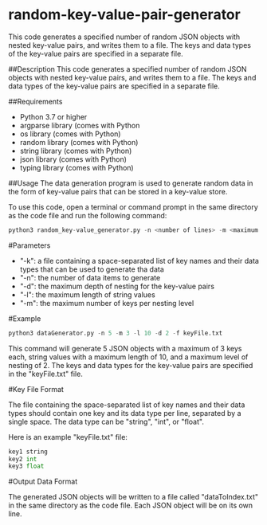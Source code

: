 # random-key-value-pair-generator
This code generates a specified number of random JSON objects with nested key-value pairs, and writes them to a file. The keys and data types of the key-value pairs are specified in a separate file.

##Description
This code generates a specified number of random JSON objects with nested key-value pairs, and writes them to a file. The keys and data types of the key-value pairs are specified in a separate file.


##Requirements

- Python 3.7 or higher
- argparse library (comes with Python
- os library (comes with Python)
- random library (comes with Python)
- string library (comes with Python)
- json library (comes with Python)
- typing library (comes with Python)

##Usage
The data generation program is used to generate random data in the form of key-value pairs that can be stored in a key-value store.

To use this code, open a terminal or command prompt in the same directory as the code file and run the following command:
```python
python3 random_key-value_generator.py -n <number of lines> -m <maximum keys> -l <maximum string length> -d <maximum level of nesting> -f <key file>
```

#Parameters

- "-k": a file containing a space-separated list of key names and their data types that can be used to generate tha data
- "-n": the number of data items to generate
- "-d": the maximum depth of nesting for the key-value pairs
- "-l": the maximum length of string values
- "-m": the maximum number of keys per nesting level

#Example

```python
python3 dataGenerator.py -n 5 -m 3 -l 10 -d 2 -f keyFile.txt
```
This command will generate 5 JSON objects with a maximum of 3 keys each, string values with a maximum length of 10, and a maximum level of nesting of 2. The keys and data types for the key-value pairs are specified in the "keyFile.txt" file.

#Key File Format

The file containing the space-separated list of key names and their data types should contain one key and its data type per line, separated by a single space. The data type can be "string", "int", or "float".

Here is an example "keyFile.txt" file:

```python
key1 string
key2 int
key3 float
```

#Output Data Format

The generated JSON objects will be written to a file called "dataToIndex.txt" in the same directory as the code file. Each JSON object will be on its own line. 
